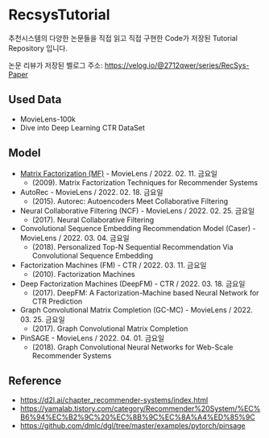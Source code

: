 # RecsysTutorial
추천시스템의 다양한 논문들을 직접 읽고 직접 구현한 Code가 저장된 Tutorial Repository 입니다.

논문 리뷰가 저장된 벨로그 주소: https://velog.io/@2712qwer/series/RecSys-Paper

## Used Data
- MovieLens-100k
- Dive into Deep Learning CTR DataSet

## Model
- [Matrix Factorization (MF)](https://github.com/SeongBeomLEE/RecsysTutorial/tree/main/MF) - MovieLens / 2022. 02. 11. 금요일
  - (2009). Matrix Factorization Techniques for Recommender Systems
- AutoRec - MovieLens / 2022. 02. 18. 금요일
  - (2015). Autorec: Autoencoders Meet Collaborative Filtering
- Neural Collaborative Filtering (NCF) - MovieLens / 2022. 02. 25. 금요일
  - (2017). Neural Collaborative Filtering
- Convolutional Sequence Embedding Recommendation Model (Caser) - MovieLens / 2022. 03. 04. 금요일
  - (2018). Personalized Top-N Sequential Recommendation Via Convolutional Sequence Embedding
- Factorization Machines (FM) - CTR / 2022. 03. 11. 금요일
  - (2010). Factorization Machines
- Deep Factorization Machines (DeepFM) - CTR / 2022. 03. 18. 금요일
  - (2017). DeepFM: A Factorization-Machine based Neural Network for CTR Prediction
- Graph Convolutional Matrix Completion (GC-MC) - MovieLens / 2022. 03. 25. 금요일
  - (2017). Graph Convolutional Matrix Completion
- PinSAGE - MovieLens / 2022. 04. 01. 금요일
  - (2018). Graph Convolutional Neural Networks for Web-Scale Recommender Systems

## Reference
- https://d2l.ai/chapter_recommender-systems/index.html
- https://yamalab.tistory.com/category/Recommender%20System/%EC%B6%94%EC%B2%9C%20%EC%8B%9C%EC%8A%A4%ED%85%9C
- https://github.com/dmlc/dgl/tree/master/examples/pytorch/pinsage
